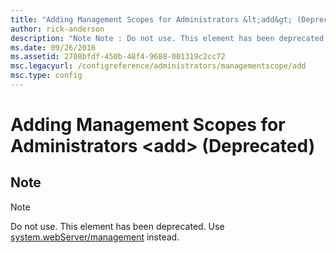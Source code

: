```yaml
---
title: "Adding Management Scopes for Administrators &lt;add&gt; (Deprecated)"
author: rick-anderson
description: "Note Note : Do not use. This element has been deprecated. Use system.webServer/management instead."
ms.date: 09/26/2016
ms.assetid: 2708bfdf-450b-48f4-9688-001319c2cc72
msc.legacyurl: /configreference/administrators/managementscope/add
msc.type: config
---
```

Adding Management Scopes for Administrators &lt;add&gt; (Deprecated)
====================
<a id="001"></a>
## Note

> [!NOTE]
> Do not use. This element has been deprecated. Use [system.webServer/management](../../system.webserver/management/index.md) instead.